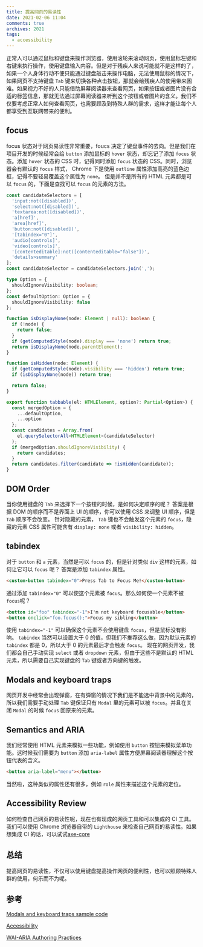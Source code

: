 ```yaml
---
title: 提高网页的易读性
date: 2021-02-06 11:04
comments: true
archives: 2021
tags:
  - accessibility
---
```


正常人可以通过鼠标和键盘来操作浏览器，使用滚轮来滚动网页，使用鼠标左键和右键来执行操作，使用键盘输入内容。但是对于残疾人来说可能就不是这样的了，如果一个人身体行动不便只能通过键盘敲击来操作电脑，无法使用鼠标的情况下，如果网页不支持键盘 `Tab` 键来切换各种点击按钮，那就会给残疾人的使用带来困难。如果视力不好的人只能借助屏幕阅读器来查看网页，如果按钮或者图片没有合适的标签信息，那就无法通过屏幕阅读器来听到这个按钮或者图片的含义。我们不仅要考虑正常人如何查看网页，也需要顾及到特殊人群的需求，这样才能让每个人都享受到互联网带来的便利。

## focus

focus 状态对于网页易读性非常重要，foucs 决定了键盘事件的去向。但是我们在项目开发的时候经常会给 `button` 添加鼠标的 `hover` 状态，却忘记了添加 `focus` 状态。添加 `hover` 状态的 CSS 时，记得同时添加 `focus` 状态的 CSS。同时，浏览器会有默认的 `focus` 样式， Chrome 下是使用 `outline` 属性添加高亮的蓝色边框，记得不要轻易覆盖这个属性为 `none`。
但是并不是所有的 HTML 元素都是可以 `focus` 的，下面是查找可以 `focus` 的元素的方法。

```ts
const candidateSelectors = [
  'input:not([disabled])',
  'select:not([disabled])',
  'textarea:not([disabled])',
  'a[href]',
  'area[href]',
  'button:not([disabled])',
  '[tabindex="0"]',
  'audio[controls]',
  'video[controls]',
  '[contenteditable]:not([contenteditable="false"])',
  'details>summary'
];
const candidateSelector = candidateSelectors.join(',');

type Option = {
  shouldIgnoreVisibility: boolean;
};
const defaultOption: Option = {
  shouldIgnoreVisibility: false
};

function isDisplayNone(node: Element | null): boolean {
  if (!node) {
    return false;
  }
  if (getComputedStyle(node).display === 'none') return true;
  return isDisplayNone(node.parentElement);
}

function isHidden(node: Element) {
  if (getComputedStyle(node).visibility === 'hidden') return true;
  if (isDisplayNone(node)) return true;

  return false;
}

export function tabbable(el: HTMLElement, option?: Partial<Option>) {
  const mergedOption = {
    ...defaultOption,
    ...option
  };
  const candidates = Array.from(
    el.querySelectorAll<HTMLElement>(candidateSelector)
  );
  if (mergedOption.shouldIgnoreVisibility) {
    return candidates;
  }
  return candidates.filter(candidate => !isHidden(candidate));
}
```

## DOM Order

当你使用键盘的 `Tab` 来选择下一个按钮的时候，是如何决定顺序的呢？ 答案是根据 DOM 的顺序而不是界面上 UI 的顺序，你可以使用 CSS 来调整 UI 顺序，但是 `Tab` 顺序不会改变。
针对隐藏的元素， `Tab` 键也不会触发这个元素的 `focus`，隐藏的元素 CSS 属性可能含有 `display: none` 或者 `visibility: hidden`。

## tabindex

对于 `button` 和 `a` 元素，当然是可以 `focus` 的，但是针对类似 `div` 这样的元素，如何让它可以 `focus` 呢？ 答案是添加 `tabindex` 属性。

```html
<custom-button tabindex="0">Press Tab to Focus Me!</custom-button>
```

通过添加 `tabindex="0"` 可以使这个元素被 `focus`。那么如何使一个元素不被 `focus`呢？

```html
<button id="foo" tabindex="-1">I'm not keyboard focusable</button>
<button onclick="foo.focus();">Focus my sibling</button>
```

使用 `tabindex="-1"` 可以确保这个元素不会使用键盘 `focus`，但是鼠标没有影响。
`tabindex` 当然可以设置大于 0 的值，但我们不推荐这么做，因为默认元素的 `tabindex` 都是 0，所以大于 0 的元素最后才会触发 `focus`。
现在的网页开发，我们都会自己手动实现 `select` 或者 `dropdown` 元素，但由于这些不是默认的 HTML 元素，所以需要自己实现键盘的 `Tab` 键或者方向键的触发。

## Modals and keyboard traps

网页开发中经常会出现弹窗，在有弹窗的情况下我们是不能选中背景中的元素的，所以我们需要手动处理 `Tab` 键保证只有 `Modal` 里的元素可以被 `focus`。并且在关闭 `Modal` 的时候 `focus` 回原来的元素。

## Semantics and ARIA

我们经常使用 HTML 元素来模拟一些功能，例如使用 `button` 按钮来模拟菜单功能。这时候我们需要为 `button` 添加 `aria-label` 属性方便屏幕阅读器理解这个按钮代表的含义。

```html
<button aria-label="menu"></button>
```

当然啦，这种类似的属性还有很多，例如 `role` 属性来描述这个元素的定位。

## Accessibility Review

如何检查自己网页的易读性呢，现在也有现成的网页工具和可以集成的 CI 工具。我们可以使用 Chrome 浏览器自带的 `Lighthouse` 来检查自己网页的易读性。如果想集成 CI 的话，可以试试[axe-core](https://github.com/dequelabs/axe-core)

## 总结

提高网页的易读性，不仅可以使用键盘提高操作网页的便利性，也可以照顾特殊人群的使用，何乐而不为呢。

## 参考

[Modals and keyboard traps sample code](https://github.com/udacity/ud891/tree/gh-pages/lesson2-focus/07-modals-and-keyboard-traps/solution)

[Accessibility](https://developers.google.com/web/fundamentals/accessibility)

[WAI-ARIA Authoring Practices](https://www.w3.org/TR/wai-aria-practices-1.1/)
